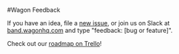 #Wagon Feedback

If you have an idea, file a [new issue](https://github.com/wagonhq/feedback/issues/new), or join us on Slack at [band.wagonhq.com](http://band.wagonhq.com/) and type "feedback: [bug or feature]".

Check out our [roadmap on Trello](https://trello.com/b/HA8UlSyJ/wagon-roadmap)!
